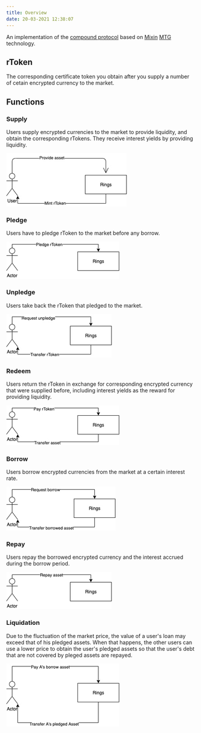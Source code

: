 ```yaml
---
title: Overview
date: 20-03-2021 12:38:07
---
```


An implementation of the [compound protocol](https://github.com/compound-finance/compound-protocol) based on [Mixin](https://github.com/MixinNetwork/mixin) [MTG](https://github.com/MixinNetwork/developers.mixin.one/blob/main/developers/src/i18n/en/document/mainnet/mtg.md) technology.

## rToken

The corresponding certificate token you obtain after you supply a number of cetain encrypted currency to the market.

## Functions

### Supply

Users supply encrypted currencies to the market to provide liquidity, and obtain the corresponding rTokens. They receive interest yields by providing liquidity.

![](overview/uc_supply.jpg)

### Pledge

Users have to pledge rToken to the market before any borrow.

![](overview/uc_pledge.jpg)

### Unpledge

Users take back the rToken that pledged to the market.

![](overview/uc_unpledge.jpg)

### Redeem

Users return the rToken in exchange for corresponding encrypted currency that were supplied before, including interest yields as the reward for providing liquidity.

![](overview/uc_redeem.jpg)

### Borrow

Users borrow encrypted currencies from the market at a certain interest rate.

![](overview/uc_borrow.jpg)

### Repay

Users repay the borrowed encrypted currency and the interest accrued during the borrow period.

![](overview/uc_repay.jpg)

### Liquidation

Due to the fluctuation of the market price, the value of a user's loan may exceed that of his pledged assets. When that happens, the other users can use a lower price to obtain the user's pledged assets so that the user's debt that are not covered by pleged assets are repayed.

![](overview/uc_liquidity.jpg)

